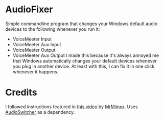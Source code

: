# AudioFixer
Simple commandline program that changes your Windows default audio devices to the following whenever you run it:
- VoiceMeeter Input
- VoiceMeeter Aux Input
- VoiceMeeter Output
- VoiceMeeter Aux Output
I made this because it's always annoyed me that Windows automatically changes your default devices whenever  
you plug in another device. At least with this, I can fix it in one click whenever it happens.
# Credits
I followed instructions featured in [this video](https://www.youtube.com/watch?v=VxXDY6TIT08) by [MrMiinxx](https://www.youtube.com/@iMinx). Uses [AudioSwitcher](https://github.com/xenolightning/AudioSwitcher) as a dependency.

